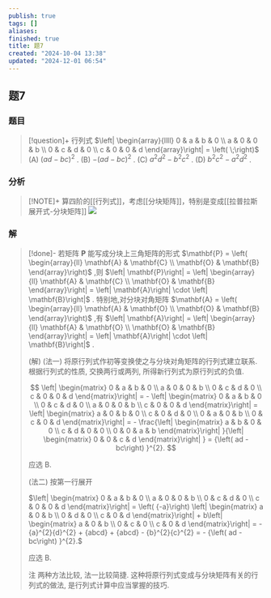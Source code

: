 ```yaml
---
publish: true
tags: []
aliases: 
finished: true
title: 题7
created: "2024-10-04 13:38"
updated: "2024-12-01 06:54"
---
```

## 题7
### 题目
> [!question]+
> 行列式 $\left| \begin{array}{llll} 0 & a & b & 0 \\  a & 0 & 0 & b \\  0 & c & d & 0 \\  c & 0 & 0 & d \end{array}\right| = \left( \;\right)$
> (A) ${\left( ad - bc\right) }^{2}$ . 
> (B) $- {\left( ad - bc\right) }^{2}$ . 
> (C) ${a}^{2}{d}^{2} - {b}^{2}{c}^{2}$ . 
> (D) ${b}^{2}{c}^{2} - {a}^{2}{d}^{2}$ .
### 分析
> [!NOTE]+
> 算四阶的[[行列式]]，考虑[[分块矩阵]]，特别是变成[[拉普拉斯展开式-分块矩阵]]
> ![](https://img.hwenyi.live/202411210024414.webp)
### 解
> [!done]-
> 若矩阵 $\mathbf{P}$ 能写成分块上三角矩阵的形式 $\mathbf{P} = \left( \begin{array}{ll} \mathbf{A} & \mathbf{C} \\  \mathbf{O} & \mathbf{B} \end{array}\right)$ ,则 $\left| \mathbf{P}\right|  = \left| \begin{array}{ll} \mathbf{A} & \mathbf{C} \\  \mathbf{O} & \mathbf{B} \end{array}\right|  = \left| \mathbf{A}\right|  \cdot  \left| \mathbf{B}\right|$ . 特别地,对分块对角矩阵 $\mathbf{A} = \left( \begin{array}{ll} \mathbf{A} & \mathbf{O} \\  \mathbf{O} & \mathbf{B} \end{array}\right)$ ,有 $\left| \mathbf{A}\right|  = \left| \begin{array}{ll} \mathbf{A} & \mathbf{O} \\  \mathbf{O} & \mathbf{B} \end{array}\right|  = \left| \mathbf{A}\right|  \cdot  \left| \mathbf{B}\right|$ .
> 
> (解) (法一) 将原行列式作初等变换使之与分块对角矩阵的行列式建立联系. 根据行列式的性质, 交换两行或两列, 所得新行列式为原行列式的负值.
> 
> $$
> \left| \begin{matrix} 0 & a & b & 0 \\  a & 0 & 0 & b \\  0 & c & d & 0 \\  c & 0 & 0 & d \end{matrix}\right|  =  - \left| \begin{matrix} 0 & a & b & 0 \\  0 & c & d & 0 \\  a & 0 & 0 & b \\  c & 0 & 0 & d \end{matrix}\right|  = \left| \begin{matrix} a & 0 & b & 0 \\  c & 0 & d & 0 \\  0 & a & 0 & b \\  0 & c & 0 & d \end{matrix}\right|  =  - \frac{\left| \begin{matrix} a & b & 0 & 0 \\  c & d & 0 & 0 \\  0 & 0 & a & b \end{matrix}\right| }{\left| \begin{matrix} 0 & 0 & c & d \end{matrix}\right| } = {\left( ad - bc\right) }^{2}.
> $$
> 
> 应选 B.
> 
> (法二) 按第一行展开
> 
> $\left| \begin{matrix} 0 & a & b & 0 \\  a & 0 & 0 & b \\  0 & c & d & 0 \\  c & 0 & 0 & d \end{matrix}\right|  = \left( {-a}\right) \left| \begin{matrix} a & 0 & b \\  0 & d & 0 \\  c & 0 & d \end{matrix}\right|  + b\left| \begin{matrix} a & 0 & b \\  0 & c & 0 \\  c & 0 & d \end{matrix}\right|  =  - {a}^{2}{d}^{2} + {abcd} + {abcd} - {b}^{2}{c}^{2} =  - {\left( ad - bc\right) }^{2}.$
> 
> 应选 B.
> 
> 注 两种方法比较, 法一比较简捷. 这种将原行列式变成与分块矩阵有关的行列式的做法, 是行列式计算中应当掌握的技巧.